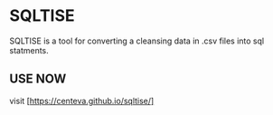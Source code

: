 # SQLTISE

SQLTISE is a tool for converting a cleansing data in .csv files into sql statments.


## USE NOW

visit [https://centeva.github.io/sqltise/]